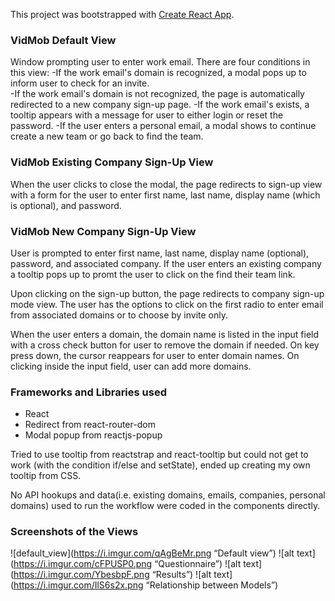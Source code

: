 This project was bootstrapped with [Create React App](https://github.com/facebook/create-react-app).

### VidMob Default View

Window prompting user to enter work email.  There are four conditions in this view:
-If the work email's domain is recognized, a modal pops up to inform user to check for an invite.  
-If the work email's domain is not recognized, the page is automatically redirected to a new company sign-up page.
-If the work email's exists, a tooltip appears with a message for user to either login or reset the password.
-If the user enters a personal email, a modal shows to continue create a new team or go back to find the team.  


### VidMob Existing Company Sign-Up View

When the user clicks to close the modal, the page redirects to sign-up view with a form for the user to enter first name, last name, display name (which is optional), and password.  

### VidMob New Company Sign-Up View

User is prompted to enter first name, last name, display name (optional), password, and associated company.  If the user enters an existing company a tooltip pops up to promt the user to click on the find their team link.  

Upon clicking on the sign-up button, the page redirects to company sign-up mode view.  The user has the options to click on the first radio to enter email from associated domains or to choose by invite only.  

When the user enters a domain, the domain name is listed in the input field with a cross check button for user to remove the domain if needed.  On key press down, the cursor reappears for user to enter domain names.  On clicking inside the input field, user can add more domains.  

### Frameworks and Libraries used
- React
- Redirect from react-router-dom
- Modal popup from reactjs-popup

Tried to use tooltip from reactstrap and react-tooltip but could not get to work (with the condition if/else and setState), ended up creating my own tooltip from CSS.  

No API hookups and data(i.e. existing domains, emails, companies, personal domains) used to run the workflow were coded in the components directly.  

### Screenshots of the Views
![default_view](https://i.imgur.com/qAgBeMr.png “Default view”)
![alt text](https://i.imgur.com/cFPUSP0.png “Questionnaire”)
![alt text](https://i.imgur.com/YbesbpF.png “Results”)
![alt text](https://i.imgur.com/IlS6s2x.png “Relationship between Models”)



